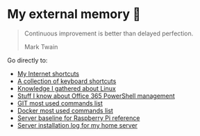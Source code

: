 # My external memory 📜

> Continuous improvement is better than delayed perfection.
> 
> Mark Twain

Go directly to:

* [My Internet shortcuts](https://github.com/Willemstijn/Internet-shortcuts)
* [A collection of keyboard shortcuts](https://github.com/Willemstijn/Keyboard-shortcuts)
* [Knowledge I gathered about Linux](https://github.com/Willemstijn/Linux)
* [Stuff I know about Office 365 PowerShell management](https://github.com/Willemstijn/Microsoft/blob/main/office365/index-office365.md)
* [GIT most used commands list](https://github.com/Willemstijn/Linux/blob/main/GIT%20Commands%20list.md)
* [Docker most used commands list](https://github.com/Willemstijn/Linux/blob/main/Docker%20commands.md)
* [Server baseline for Raspberry Pi reference](https://github.com/Willemstijn/Linux/blob/main/Raspi-server-baseline-2022.md)
* [Server installation log for my home server](https://github.com/Willemstijn/Linux/blob/main/smeerworst-server-installation-log.md)



<!--
**Willemstijn/Willemstijn** is a ✨ _special_ ✨ repository because its `README.md` (this file) appears on your GitHub profile.

Here are some ideas to get you started:

- 🔭 I’m currently working on ...
- 🌱 I’m currently learning ...
- 👯 I’m looking to collaborate on ...
- 🤔 I’m looking for help with ...
- 💬 Ask me about ...
- 📫 How to reach me: ...
- 😄 Pronouns: ...
- ⚡ Fun fact: ...

https://emojipedia.org/
-->
